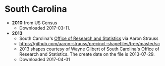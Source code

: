 # South Carolina

- **2010** from US Census
    - Downloaded 2017-03-11.
- **2013**
    - South Carolina's [Office of Research and Statistics](http://ors.sc.gov/digital/staffproject.html) via Aaron Strauss
    - https://github.com/aaron-strauss/precinct-shapefiles/tree/master/sc
    - 2013 shapes courtesy of Wayne Gilbert of South Carolina's Office of Research and Statistics. The create date on the file is 2013-07-29.
	- Downloaded 2017-04-01
